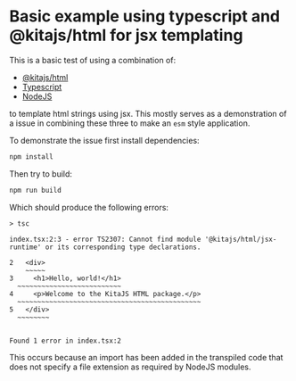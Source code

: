 # Basic example using typescript and @kitajs/html for jsx templating

This is a basic test of using a combination of:

- [@kitajs/html](https://github.com/kitajs/html)
- [Typescript](https://www.typescriptlang.org)
- [NodeJS](https://nodejs.org/en)

to template html strings using jsx. This mostly serves as a demonstration of a issue in combining these three to make an `esm` style application.

To demonstrate the issue first install dependencies:

```sh
npm install
```

Then try to build:

```sh
npm run build
```

Which should produce the following errors:

```
> tsc

index.tsx:2:3 - error TS2307: Cannot find module '@kitajs/html/jsx-runtime' or its corresponding type declarations.

2   <div>
    ~~~~~
3     <h1>Hello, world!</h1>
  ~~~~~~~~~~~~~~~~~~~~~~~~~~
4     <p>Welcome to the KitaJS HTML package.</p>
  ~~~~~~~~~~~~~~~~~~~~~~~~~~~~~~~~~~~~~~~~~~~~~~
5   </div>
  ~~~~~~~~


Found 1 error in index.tsx:2
```

This occurs because an import has been added in the transpiled code that does not specify a file extension as required by NodeJS modules.
